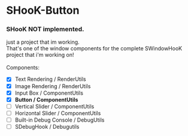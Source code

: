 # SHooK-Button
### SHooK NOT implemented.
just a project that im working.<br>
That's one of the window components for the complete SWindowHooK project that i'm working on!<br><br>
Components: <br>
- [x] Text Rendering / RenderUtils
- [x] Image Rendering / RenderUtils
- [x] Input Box / ComponentUtils
- [X] __Button / ComponentUtils__
- [ ] Vertical Slider / ComponentUtils
- [ ] Horizontal Slider / ComponentUtils
- [ ] Built-in Debug Console / DebugUtils
- [ ] SDebugHook / Debugutils
